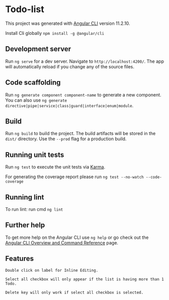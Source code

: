 # Todo-list

This project was generated with [Angular CLI](https://github.com/angular/angular-cli) version 11.2.10.

Install Cli globally `npm install -g @angular/cli` 

## Development server

Run `ng serve` for a dev server. Navigate to `http://localhost:4200/`. The app will automatically reload if you change any of the source files.

## Code scaffolding

Run `ng generate component component-name` to generate a new component. You can also use `ng generate directive|pipe|service|class|guard|interface|enum|module`.

## Build

Run `ng build` to build the project. The build artifacts will be stored in the `dist/` directory. Use the `--prod` flag for a production build.

## Running unit tests

Run `ng test` to execute the unit tests via [Karma](https://karma-runner.github.io).

For generating the coverage report please run `ng test --no-watch --code-coverage`

## Running lint

To run lint: run cmd `ng lint`

## Further help

To get more help on the Angular CLI use `ng help` or go check out the [Angular CLI Overview and Command Reference](https://angular.io/cli) page.

## Features

`Double click on label for Inline Editing.`

`Select all checkbox will only appear if the list is having more than 1 Todo.`

`Delete key will only work if select all checkbox is selected.`
